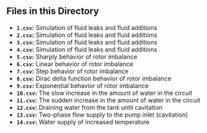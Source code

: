 ## Files in this Directory

* **`1.csv`:** Simulation of fluid leaks and fluid additions
* **`2.csv`:** Simulation of fluid leaks and fluid additions
* **`3.csv`:** Simulation of fluid leaks and fluid additions
* **`4.csv`:** Simulation of fluid leaks and fluid additions
* **`5.csv`:** Sharply behavior of rotor imbalance
* **`6.csv`:** Linear behavior of rotor imbalance
* **`7.csv`:** Step behavior of rotor imbalance
* **`8.csv`:** Dirac delta function behavior of rotor imbalance
* **`9.csv`:** Exponential behavior of rotor imbalance
* **`10.csv`:** The slow increase in the amount of water in the circuit
* **`11.csv`:** The sudden increase in the amount of water in the circuit
* **`12.csv`:** Draining water from the tank until cavitation
* **`13.csv`:** Two-phase flow supply to the pump inlet (cavitation)
* **`14.csv`:** Water supply of increased temperature